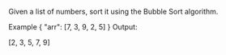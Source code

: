 Given a list of numbers, sort it using the Bubble Sort algorithm.

Example
{
"arr": [7, 3, 9, 2, 5]
}
Output:

[2, 3, 5, 7, 9]
